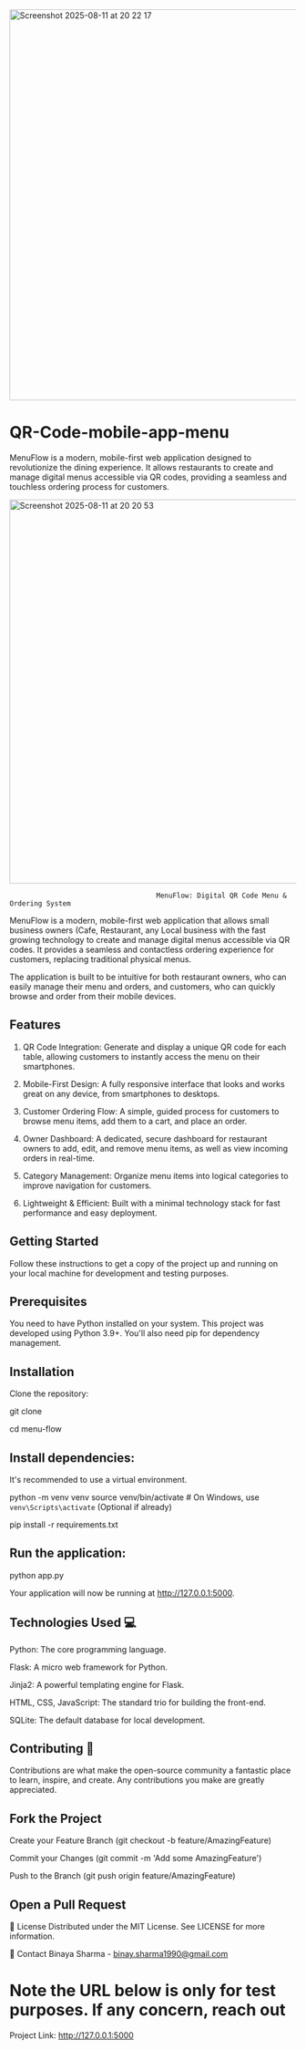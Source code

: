 
<img width="1185" height="686" alt="Screenshot 2025-08-11 at 20 22 17" src="https://github.com/user-attachments/assets/96649e8c-0141-4f1f-adee-2290e979aef7" />

# QR-Code-mobile-app-menu

MenuFlow is a modern, mobile-first web application designed to revolutionize the dining experience. It allows restaurants to create and manage digital menus accessible via QR codes, providing a seamless and touchless ordering process for customers.

<img width="1173" height="674" alt="Screenshot 2025-08-11 at 20 20 53" src="https://github.com/user-attachments/assets/49ea5282-df8e-4736-b638-f6a6f58b70de" />


                                        MenuFlow: Digital QR Code Menu & Ordering System

MenuFlow is a modern, mobile-first web application that allows small business owners (Cafe, Restaurant, any Local business with the fast growing technology to create and manage digital menus accessible via QR codes. It provides a seamless and contactless ordering experience for customers, replacing traditional physical menus.

The application is built to be intuitive for both restaurant owners, who can easily manage their menu and orders, and customers, who can quickly browse and order from their mobile devices.

## Features
1. QR Code Integration: Generate and display a unique QR code for each table, allowing customers to instantly access the menu on their smartphones.

2. Mobile-First Design: A fully responsive interface that looks and works great on any device, from smartphones to desktops.

3. Customer Ordering Flow: A simple, guided process for customers to browse menu items, add them to a cart, and place an order.

4. Owner Dashboard: A dedicated, secure dashboard for restaurant owners to add, edit, and remove menu items, as well as view incoming orders in real-time.

5. Category Management: Organize menu items into logical categories to improve navigation for customers.

6. Lightweight & Efficient: Built with a minimal technology stack for fast performance and easy deployment.



## Getting Started

Follow these instructions to get a copy of the project up and running on your local machine for development and testing purposes.

## Prerequisites
You need to have Python installed on your system. This project was developed using Python 3.9+. You'll also need pip for dependency management.

## Installation

Clone the repository:

git clone 

cd menu-flow

## Install dependencies:
It's recommended to use a virtual environment.

python -m venv venv
source venv/bin/activate  # On Windows, use `venv\Scripts\activate` (Optional if already)

pip install -r requirements.txt

## Run the application:

python app.py

Your application will now be running at http://127.0.0.1:5000.

## Technologies Used 💻 

Python: The core programming language.

Flask: A micro web framework for Python.

Jinja2: A powerful templating engine for Flask.

HTML, CSS, JavaScript: The standard trio for building the front-end.

SQLite: The default database for local development.

## Contributing 🤝 

Contributions are what make the open-source community a fantastic place to learn, inspire, and create. Any contributions you make are greatly appreciated.

## Fork the Project

Create your Feature Branch (git checkout -b feature/AmazingFeature)

Commit your Changes (git commit -m 'Add some AmazingFeature')

Push to the Branch (git push origin feature/AmazingFeature)

## Open a Pull Request



📄 License
Distributed under the MIT License. See LICENSE for more information.

📧 Contact
Binaya Sharma - binay.sharma1990@gmail.com

# Note the URL below is only for test purposes. If any concern, reach out 

Project Link: http://127.0.0.1:5000
